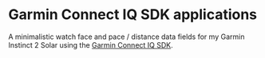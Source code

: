 # Garmin Connect IQ SDK applications

A minimalistic watch face and pace / distance data fields for my Garmin Instinct 2 Solar using the [Garmin Connect IQ SDK](https://developer.garmin.com/connect-iq/overview/).
